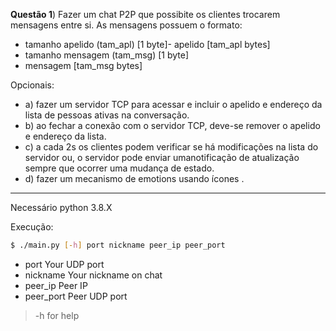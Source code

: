 **Questão 1**) Fazer um chat P2P que possibite os clientes trocarem mensagens entre si. As mensagens possuem o formato:
- tamanho apelido (tam_apl) [1 byte]- apelido [tam_apl bytes]
- tamanho mensagem (tam_msg) [1 byte]
- mensagem [tam_msg bytes]

Opcionais:
- a) fazer um servidor TCP para acessar e incluir o apelido e endereço da lista de pessoas ativas na conversação.
- b) ao fechar a conexão com o servidor TCP, deve-se remover o apelido e endereço da lista.
- c) a cada  2s  os  clientes  podem  verificar  se há  modificações  na lista  do servidor  ou, o servidor pode  enviar  umanotificação de atualização sempre que ocorrer uma mudança de estado.
- d) fazer um mecanismo de emotions usando ícones .

---

Necessário python 3.8.X

Execução:
```bash
$ ./main.py [-h] port nickname peer_ip peer_port
```
- port           Your UDP port
- nickname       Your nickname on chat
- peer_ip        Peer IP
- peer_port      Peer UDP port

> -h for help